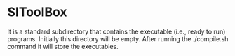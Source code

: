 # SIToolBox

It is a standard subdirectory that contains the executable (i.e., ready to run) programs. Initially this directory will be empty. After running the ./compile.sh command it will store the executables. 
